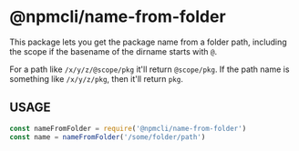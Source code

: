 # @npmcli/name-from-folder

This package lets you get the package name from a folder path, including the scope if the
basename of the dirname starts with `@`.

For a path like `/x/y/z/@scope/pkg` it'll return `@scope/pkg`.  If the path
name is something like `/x/y/z/pkg`, then it'll return `pkg`.

## USAGE

```js
const nameFromFolder = require('@npmcli/name-from-folder')
const name = nameFromFolder('/some/folder/path')
```
